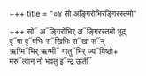 +++
title = "०४ सो अङ्गिरोभिरङ्गिरस्तमो"

+++
सो᳓ अ᳓ङ्गिरोभिर् अ᳓ङ्गिरस्तमो भूद्  
वृ᳓षा वृ᳓षभिः स᳓खिभिः स᳓खा स᳓न्  
ऋग्मि᳓भिर् ऋग्मी᳓ गातु᳓भिर् ज्य᳓यिष्ठो+  
मरु᳓त्वान् नो भवतु इ᳓न्द्र ऊती᳓